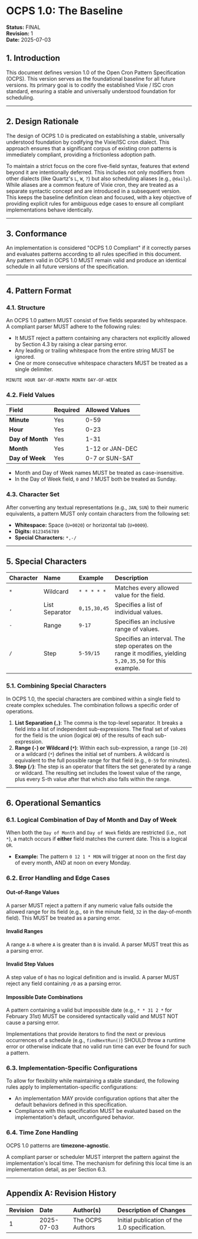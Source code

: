 # OCPS 1.0: The Baseline

**Status:** FINAL  
**Revision:** 1  
**Date:** 2025-07-03    

## 1. Introduction

This document defines version 1.0 of the Open Cron Pattern Specification (OCPS). This version serves as the foundational baseline for all future versions. Its primary goal is to codify the established Vixie / ISC cron standard, ensuring a stable and universally understood foundation for scheduling.

---
## 2. Design Rationale

The design of OCPS 1.0 is predicated on establishing a stable, universally understood foundation by codifying the Vixie/ISC cron dialect. This approach ensures that a significant corpus of existing cron patterns is immediately compliant, providing a frictionless adoption path.

To maintain a strict focus on the core five-field syntax, features that extend beyond it are intentionally deferred. This includes not only modifiers from other dialects (like Quartz's `L`, `W`, `?`) but also scheduling aliases (e.g., `@daily`). While aliases are a common feature of Vixie cron, they are treated as a separate syntactic concept and are introduced in a subsequent version. This keeps the baseline definition clean and focused, with a key objective of providing explicit rules for ambiguous edge cases to ensure all compliant implementations behave identically.

---
## 3. Conformance

An implementation is considered "OCPS 1.0 Compliant" if it correctly parses and evaluates patterns according to all rules specified in this document. Any pattern valid in OCPS 1.0 MUST remain valid and produce an identical schedule in all future versions of the specification.

---
## 4. Pattern Format

### 4.1. Structure
An OCPS 1.0 pattern MUST consist of five fields separated by whitespace. A compliant parser MUST adhere to the following rules:
* It MUST reject a pattern containing any characters not explicitly allowed by Section 4.3 by raising a clear parsing error.
* Any leading or trailing whitespace from the entire string MUST be ignored.
* One or more consecutive whitespace characters MUST be treated as a single delimiter.

`MINUTE HOUR DAY-OF-MONTH MONTH DAY-OF-WEEK`

### 4.2. Field Values

| Field | Required | Allowed Values |
| :--- | :--- | :--- |
| **Minute** | Yes | 0-59 |
| **Hour** | Yes | 0-23 |
| **Day of Month** | Yes | 1-31 |
| **Month** | Yes | 1-12 or JAN-DEC |
| **Day of Week**| Yes | 0-7 or SUN-SAT |

* Month and Day of Week names MUST be treated as case-insensitive.
* In the Day of Week field, `0` and `7` MUST both be treated as Sunday.

### 4.3. Character Set

After converting any textual representations (e.g., `JAN`, `SUN`) to their numeric equivalents, a pattern MUST only contain characters from the following set:

* **Whitespace:** Space (`U+0020`) or horizontal tab (`U+0009`).
* **Digits:** `0123456789`
* **Special Characters:** `*,-/`

---
## 5. Special Characters

| Character | Name | Example | Description |
| :--- | :--- | :--- | :--- |
| `*` | Wildcard | `* * * * *` | Matches every allowed value for the field. |
| `,` | List Separator | `0,15,30,45` | Specifies a list of individual values. |
| `-` | Range | `9-17` | Specifies an inclusive range of values. |
| `/` | Step | `5-59/15` | Specifies an interval. The step operates on the range it modifies, yielding `5,20,35,50` for this example. |

### 5.1. Combining Special Characters

In OCPS 1.0, the special characters are combined within a single field to create complex schedules. The combination follows a specific order of operations.

1.  **List Separation (`,`)**: The comma is the top-level separator. It breaks a field into a list of independent sub-expressions. The final set of values for the field is the union (logical `OR`) of the results of each sub-expression.
2.  **Range (`-`) or Wildcard (`*`)**: Within each sub-expression, a range (`10-20`) or a wildcard (`*`) defines the initial set of numbers. A wildcard is equivalent to the full possible range for that field (e.g., `0-59` for minutes).
3.  **Step (`/`)**: The step is an operator that filters the set generated by a range or wildcard. The resulting set includes the lowest value of the range, plus every S-th value after that which also falls within the range.

---
## 6. Operational Semantics

### 6.1. Logical Combination of Day of Month and Day of Week
When both the `Day of Month` and `Day of Week` fields are restricted (i.e., not `*`), a match occurs if **either** field matches the current date. This is a logical `OR`.

* **Example:** The pattern `0 12 1 * MON` will trigger at noon on the first day of every month, AND at noon on every Monday.

### 6.2. Error Handling and Edge Cases

#### Out-of-Range Values
A parser MUST reject a pattern if any numeric value falls outside the allowed range for its field (e.g., `60` in the minute field, `32` in the day-of-month field). This MUST be treated as a parsing error.

#### Invalid Ranges
A range `A-B` where `A` is greater than `B` is invalid. A parser MUST treat this as a parsing error.

#### Invalid Step Values
A step value of `0` has no logical definition and is invalid. A parser MUST reject any field containing `/0` as a parsing error.

#### Impossible Date Combinations
A pattern containing a valid but impossible date (e.g., `* * 31 2 *` for February 31st) MUST be considered syntactically valid and MUST NOT cause a parsing error.

Implementations that provide iterators to find the next or previous occurrences of a schedule (e.g., `findNextRun()`) SHOULD throw a runtime error or otherwise indicate that no valid run time can ever be found for such a pattern.

### 6.3. Implementation-Specific Configurations
To allow for flexibility while maintaining a stable standard, the following rules apply to implementation-specific configurations:

* An implementation MAY provide configuration options that alter the default behaviors defined in this specification.
* Compliance with this specification MUST be evaluated based on the implementation's default, unconfigured behavior.

### 6.4. Time Zone Handling

OCPS 1.0 patterns are **timezone-agnostic**.

A compliant parser or scheduler MUST interpret the pattern against the implementation's local time. The mechanism for defining this local time is an implementation detail, as per Section 6.3.

---
## Appendix A: Revision History

| Revision | Date | Author(s) | Description of Changes |
| :--- | :--- | :--- | :--- |
| 1 | 2025-07-03 | The OCPS Authors | Initial publication of the 1.0 specification. |
